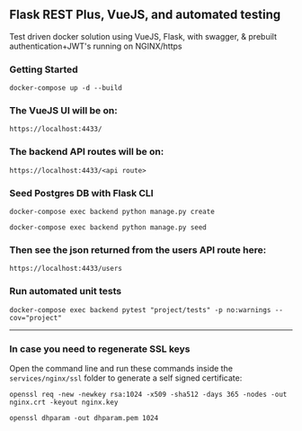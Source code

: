 ## Flask REST Plus, VueJS, and automated testing 
Test driven docker solution using VueJS, Flask, with swagger, & prebuilt authentication+JWT's running on NGINX/https

### Getting Started

``` docker-compose up -d --build ```


### The VueJS UI will be on:

``` https://localhost:4433/ ```

### The backend API routes will be on:

``` https://localhost:4433/<api route> ```


### Seed Postgres DB with Flask CLI

```docker-compose exec backend python manage.py create```

```docker-compose exec backend python manage.py seed```



### Then see the json returned from the users API route here:

``` https://localhost:4433/users ```


### Run automated unit tests

```docker-compose exec backend pytest "project/tests" -p no:warnings --cov="project"```


-----------------------------------------------------------


### In case you need to regenerate SSL keys

Open the command line and run these commands inside the ```services/nginx/ssl``` folder to generate a self signed certificate:


``` openssl req -new -newkey rsa:1024 -x509 -sha512 -days 365 -nodes -out nginx.crt -keyout nginx.key ```


``` openssl dhparam -out dhparam.pem 1024 ```
